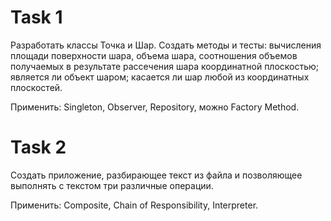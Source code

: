 # Task 1
Разработать классы Точка и Шар. Создать методы и тесты: вычисления площади поверхности шара, объема шара, соотношения объемов получаемых в результате рассечения шара координатной плоскостью; является ли объект шаром; касается ли шар любой из координатных плоскостей.

Применить: Singleton, Observer, Repository, можно Factory Method.

# Task 2
Создать приложение, разбирающее текст из файла и позволяющее выполнять с текстом три различные операции.

Применить: Composite, Chain of Responsibility, Interpreter.
